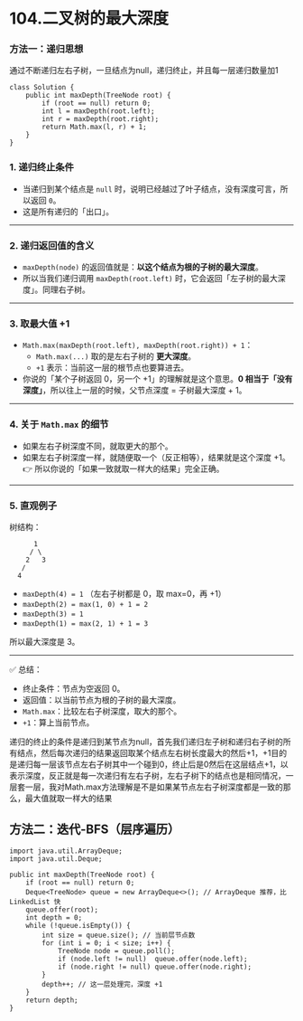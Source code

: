 # 104.二叉树的最大深度

### 方法一：递归思想

​	通过不断递归左右子树，一旦结点为null，递归终止，并且每一层递归数量加1

```
class Solution {
    public int maxDepth(TreeNode root) {
        if (root == null) return 0;
        int l = maxDepth(root.left);
        int r = maxDepth(root.right);
        return Math.max(l, r) + 1;
    }
}
```

### 1. **递归终止条件**

- 当递归到某个结点是 `null` 时，说明已经越过了叶子结点，没有深度可言，所以返回 `0`。
- 这是所有递归的「出口」。

------

### 2. **递归返回值的含义**

- `maxDepth(node)` 的返回值就是：**以这个结点为根的子树的最大深度**。
- 所以当我们递归调用 `maxDepth(root.left)` 时，它会返回「左子树的最大深度」。同理右子树。

------

### 3. **取最大值 +1**

- `Math.max(maxDepth(root.left), maxDepth(root.right)) + 1`：
  - `Math.max(...)` 取的是左右子树的 **更大深度**。
  - `+1` 表示：当前这一层的根节点也要算进去。
- 你说的「某个子树返回 0，另一个 +1」的理解就是这个意思。**0 相当于「没有深度」**，所以往上一层的时候，父节点深度 = 子树最大深度 + 1。

------

### 4. **关于 `Math.max` 的细节**

- 如果左右子树深度不同，就取更大的那个。
- 如果左右子树深度一样，就随便取一个（反正相等），结果就是这个深度 +1。
  👉 所以你说的「如果一致就取一样大的结果」完全正确。

------

### 5. **直观例子**

树结构：

```
      1
     / \
    2   3
   / 
  4
```

- `maxDepth(4) = 1` （左右子树都是 0，取 max=0，再 +1）
- `maxDepth(2) = max(1, 0) + 1 = 2`
- `maxDepth(3) = 1`
- `maxDepth(1) = max(2, 1) + 1 = 3`

所以最大深度是 3。

------

✅ 总结：

- 终止条件：节点为空返回 0。
- 返回值：以当前节点为根的子树的最大深度。
- `Math.max`：比较左右子树深度，取大的那个。
- `+1`：算上当前节点。

递归的终止的条件是递归到某节点为null，首先我们递归左子树和递归右子树的所有结点，然后每次递归的结果返回取某个结点左右树长度最大的然后+1，+1目的是递归每一层该节点左右子树其中一个碰到0，终止后是0然后在这层结点+1，以表示深度，反正就是每一次递归有左右子树，左右子树下的结点也是相同情况，一层套一层，我对Math.max方法理解是不是如果某节点左右子树深度都是一致的那么，最大值就取一样大的结果

## 方法二：迭代-BFS（层序遍历）

```
import java.util.ArrayDeque;
import java.util.Deque;

public int maxDepth(TreeNode root) {
    if (root == null) return 0;
    Deque<TreeNode> queue = new ArrayDeque<>(); // ArrayDeque 推荐，比 LinkedList 快
    queue.offer(root);
    int depth = 0;
    while (!queue.isEmpty()) {
        int size = queue.size(); // 当前层节点数
        for (int i = 0; i < size; i++) {
            TreeNode node = queue.poll();
            if (node.left != null)  queue.offer(node.left);
            if (node.right != null) queue.offer(node.right);
        }
        depth++; // 这一层处理完，深度 +1
    }
    return depth;
}

```


